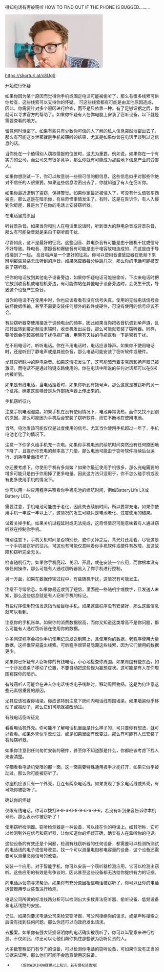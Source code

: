 得知电话有否被窃听 HOW TO FIND OUT IF THE PHONE IS BUGGED.........


![得知电话有否被窃听 HOW TO FIND OUT IF THE PHONE IS BUGGED](https://github.com/ywangnccu/ywang/blob/main/images/Bug.jpg)

https://shorturl.at/c8UgS


开始进行怀疑

如果你因为某个原因而觉得你手机或固定电话可能被偷听了，那么有很多线索可供你检查，这些线索可以支持你的怀疑。
可这些线索都有可能是由其他原因造成，因此，你需要针对多个原因进行检查，而不是只依靠一种。有了足够证据之后，你就可以寻求官方的帮助了。如果你怀疑有人在你电脑上安装了窃听设备，以下就是需要查看的地方。

留意何时泄密了。如果有些只有少数你可信的人了解的私人信息突然泄密出去了，那么有可能这类泄密就是手机被窃听的结果，尤其是如果你曾在电话里谈到过这信息的话。

当你处在一个值得别人窃取情报的位置时，这尤为重要。例如说，如果你在一个有实力的公司，而公司又有很多竞争，那么你就有可能成为那些地下信息产业的受害人。

如果你想测试一下，你可以故意说一些很可信的假信息，这些信息似乎对那些你绝对不信任的人很重要。如果这些信息泄密出去了，你就知道了有人在窃听你。

如果你最近遭到了盗窃，保持警觉。如果你家最近被侵入了，可没有什么值钱东西被盗，那么这是在暗示你，有些奇怪事情发生了。有时，这是在告诉你，有人入侵到你房屋，且是为了在你的电话上安装窃听器。

在电话里找原因

听背景杂音。如果当你和别人在电话里说话时，听到很大的静电杂音或背景杂音，那么有可能杂音就是来自于窃听器干扰。

尽管如此，这不是最好的征兆，这些回音、静电杂音有可能是由于随机干扰或信号不好导致。静电音、摩擦音和爆破音有可能是由于电容放电造成的，而这是由于导线碰到了一起。
高音嗡声是一个更好的征兆。你可以使用音谱感应器在低频下来辨别那些耳朵无法听到的声音。如果感应器每分钟跳几次，那么你的电话可能被安装了窃听器。

把你的电话放到其他电子设备旁边，如果你怀疑电话可能被偷听，下次来电话时把它放到收音机或电视机旁边，有可能你站在其他电子设备旁边时，会发生干扰，导致这个设备产生杂音。

当你的电话不在使用中时，你也应该看看有没有信号失真。使用的无线电话信号会破坏数据传输，甚至不需要安装任何额外的软件或硬件，可没有使用的信号应该不会。

有些窃听器常使用接近于调频电台的频率，因此如果当你把收音机调到单声道，且把转盘转到接近频段末端时，收音机发出尖音，那么可能就安装了窃听器。同样，窃听器会在超高频段干扰电视广播，用带有天线的电视查看一下是否有干扰。

在不用电话时，听听电话。你在不用电话时，电话应该静声。如果你不使用电话时，还是听到了静电声或是其他杂音，那么电话可能安装了窃听软件或硬件。

尤其应听脉冲的静电杂音。如果这情况发生了，这可能暗示着麦克风和扬声器已被激活，而电话不是通过钩键支路使用的。你在电话中所说的任何对话都可以在6米内被听到。

如果是有线电话，当电话挂着时，如果你听到有拨号声，那么这就是被窃听的另一个征兆。确定这些噪音是从外部扬声器上传出来的。

手机窃听征兆

注意手机电池温度。如果手机在没有使用情况下，电池异常发热，而你又找不到别的原因，那么可能因为手机后台安装了窃听软件，而它不断地在使用电池。

当然，电池发热可能仅仅是过度使用的信号。尤其当你使用手机超过一年了，手机电池老化了的情况下。


注意一下你多久给手机充一次电。如果你手机电池的续航时间突然没有任何原因地下降了，且提示你充电的频率高了几倍，那么电池可能由于窃听软件持续后台运行、消耗电量而损坏了。

你还要考虑下，你使用手机有多频繁？如果你最近使用手机很多，那么充电需要的增多可能只是由于你用掉了更多电量。因此这方法只适用于，你不怎么碰手机或没有更多使用手机的情况下。

你可以用一些应用程序来察看你手机电池的续航时间，例如BatteryLife LX或Battery LED。

需要注意，手机电池可能由于老化，因此失去续航时间，所以要常充电。如果你使用手机一年或一年以上了，这情况的发生可能只是电池老化、过度使用的结果。

试着关掉手机。如果关机过程延时或无法完成，这奇怪情况可能意味着有人通过窃听器在控制你手机。

特别注意下，手机关机时间是否特别长，或你关掉之后，背光灯还亮着。尽管这是一个手机被窃听的征兆，可这也有可能仅意味着你手机软件或硬件有故障，且这故障和窃听完全无关。


检查随机行为。如果你手机亮起、关闭、开启，或在安装一个应用，而你根本没有做任何操作，那么可能有人通过窃听器黑入了你手机进行控制。

另一方面，如果在数据传输过程中，有些随机干扰，这情况有可能发生。

注意不寻常信息。如果你最近收到了短信，里面是一些随机字或数字，且发送人未知，那么这些信息就是有人窃听手机的标记。

有些程序使用短信发送指令给目标手机。如果这些程序没有安装好，那么这些信息就可以看到。

注意你的手机账单。如果你的消费数据很高，而你又知道这类增高不是你问题，那么可能有人通过窃听器在使用你的数据。

许多间谍程序会把你手机使用记录发送到网上，且使用你的数据。老程序使用大量数据，这样很容易露出线索。可新程序很容易隐藏这些线索，因为它们使用的数据更少。

如果你已怀疑有人窃听你的有线电话，小心地检查你周围。如果周围有些东西，如一个沙发或桌子移动了位置，不要自动把这些视为妄想症状。这可能是有人在你周围窥探你的暗示。

有线窃听人可能会在进入你电话线或电子线路时，移动周围物品，这是为何注意这些元素很重要的原因。

尤其应该检查你墙梁。你应该特别注意下房间内电话线周围墙梁。如果墙梁似乎移动了或搬动了，那么它们可能就被改动过。

有线电话窃听征兆

看看电话机外壳。你可能不了解电话机里面是什么样子的，可只要你有想法，就可以看看。如果外壳似乎改动过，或是如果里面有改变过，那么有可能有人已安装了有线窃听器。

如果你注意到任何匆忙安装的硬件，甚至你不知道那是什么，你都应该考虑下找人来查清楚。

仔细看看电话机受限的那一面。这一面需要特殊通用扳手才能打开，如果它似乎被动过，那么你可能被窃听了。

你座机应该只有一个外壳，且连有两条电话线。如果发现了多余电话线或外壳，有可能你被窃听了。

确认你的怀疑

仅限有线电话。你可以拨打9-9-6-6-9-9-6-6-9-6，若没有听到录音告诉你本机号码，那么表示你被窃听了！

使用窃听检测器。窃听检测器是一种设备，可以挂在你的电话上。如其所称，它可以检测到外在信号和窃听器，让你知道你的怀疑正确，确实有人在监听你的电话。

这些设备的有效还是个问题，检测有线窃听器的任何设备，都需要可以检测所测试的电话线的电子或信号改变。找一个可以测量电阻和电容量的设备，这个设备还需要可以测量高频信号的改变。

安装一个应用。对于智能手机，你可以安装一个窃听器检测应用，它可以检测出窃听。这些应用的有效是有争议的，因此甚至这些设备都无法给你提供有力的证据。

向电话运营商寻求帮助。如果你有充分原因相信电话被窃听了，你可以让你的电话运营商用专业装备进行检测。

电话公司所做的标准线路分析可以检测出大多数非法窃听器、偷听设备、低频设备和电话线路的安接。

记住，如果你要求电话公司来检查窃听器，可公司拒绝你的请求，或是声称搜索之后没有找到任何问题。那么你还可以向政府发出请求。

去报案。如果你有强大证据证明你的电话确实被窃听了，你可以叫警察来进行检测。不仅如此，你还可以让他们帮你抓住那些该为窃听负责的人。

大多数警察部门有专门的设备，可以检测你电话的窃听设备，可如果你没有正当的证据来证明，那么他们可能不会愿意使用这装备。

-        （感谢WIKIHOW提供以上知识，若有侵权请告知）
